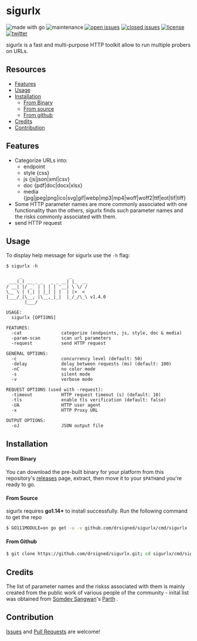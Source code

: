 # sigurlx

![made with go](https://img.shields.io/badge/made%20with-Go-0040ff.svg) ![maintenance](https://img.shields.io/badge/maintained%3F-yes-0040ff.svg) [![open issues](https://img.shields.io/github/issues-raw/drsigned/sigurlx.svg?style=flat&color=0040ff)](https://github.com/drsigned/sigurlx/issues?q=is:issue+is:open) [![closed issues](https://img.shields.io/github/issues-closed-raw/drsigned/sigurlx.svg?style=flat&color=0040ff)](https://github.com/drsigned/sigurlx/issues?q=is:issue+is:closed) [![license](https://img.shields.io/badge/license-MIT-gray.svg?colorB=0040FF)](https://github.com/drsigned/sigurlx/blob/master/LICENSE) [![twitter](https://img.shields.io/badge/twitter-@drsigned-0040ff.svg)](https://twitter.com/drsigned)

sigurlx is a fast and multi-purpose HTTP toolkit allow to run multiple probers on URLs.

## Resources

* [Features](#features)
* [Usage](#usage)
* [Installation](#installation)
    * [From Binary](#from-binary)
    * [From source](#from-source)
    * [From github](#from-github)
* [Credits](#credits)
* [Contribution](#contribution)


## Features

* Categorize URLs into:
    * endpoint
    * style {css}
    * js {js|json|xml|csv}
    * doc {pdf|doc|docx|xlsx}
    * media {jpg|jpeg|png|ico|svg|gif|webp|mp3|mp4|woff|woff2|ttf|eot|tif|tiff}
* Some HTTP parameter names are more commonly associated with one functionality than the others, sigurlx finds such parameter names and the risks commonly associated with them.
* send HTTP request
## Usage

To display help message for sigurlx use the `-h` flag:

```
$ sigurlx -h

     _                  _      
 ___(_) __ _ _   _ _ __| |_  __
/ __| |/ _` | | | | '__| \ \/ /
\__ \ | (_| | |_| | |  | |>  < 
|___/_|\__, |\__,_|_|  |_/_/\_\ v1.4.0
       |___/

USAGE:
  sigurlx [OPTIONS]

FEATURES:
  -cat               categorize (endpoints, js, style, doc & media)
  -param-scan        scan url parameters
  -request           send HTTP request

GENERAL OPTIONS:
  -c                 concurrency level (default: 50)
  -delay             delay between requests (ms) (default: 100)
  -nC                no color mode
  -s                 silent mode
  -v                 verbose mode

REQUEST OPTIONS (used with -request):
  -timeout           HTTP request timeout (s) (default: 10)
  -tls               enable tls verification (default: false)
  -UA                HTTP user agent
  -x                 HTTP Proxy URL

OUTPUT OPTIONS:
  -oJ                JSON output file
```

## Installation

#### From Binary

You can download the pre-built binary for your platform from this repository's [releases](https://github.com/drsigned/sigurlx/releases/) page, extract, then move it to your `$PATH`and you're ready to go.

#### From Source

sigurlx requires **go1.14+** to install successfully. Run the following command to get the repo

```bash
$ GO111MODULE=on go get -u -v github.com/drsigned/sigurlx/cmd/sigurlx
```

#### From Github

```bash
$ git clone https://github.com/drsigned/sigurlx.git; cd sigurlx/cmd/sigurlx/; go build; mv sigurlx /usr/local/bin/; sigurlx -h
```

## Credits

The list of parameter names and the riskss associated with them is mainly created from the public work of various people of the community - inital list was obtained from [Somdev Sangwan](https://github.com/s0md3v)'s [Parth](https://github.com/s0md3v/Parth) .

## Contribution

[Issues](https://github.com/drsigned/sigurlx/issues) and [Pull Requests](https://github.com/drsigned/sigurlx/pulls) are welcome!